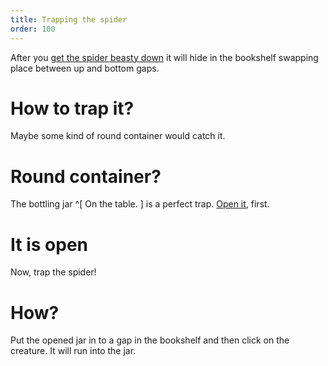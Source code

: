 ```yaml
---
title: Trapping the spider
order: 100
---
```


After you [get the spider beasty down](get-beasty-down.md) it will hide in the bookshelf swapping place between up and bottom gaps.

# How to trap it?
Maybe some kind of round container would catch it.

# Round container?
The bottling jar ^[ On the table. ] is a perfect trap. [Open it](../opening-the-bottling-jar.md), first.

# It is open
Now, trap the spider!

# How?
Put the opened jar in to a gap in the bookshelf and then click on the creature. It will run into the jar.